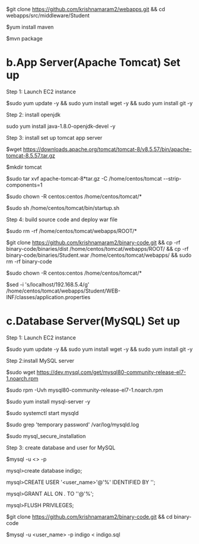 

$git clone https://github.com/krishnamaram2/webapps.git && cd webapps/src/middleware/Student

$yum install maven

$mvn package

b.App Server(Apache Tomcat) Set up
========================================

Step 1: Launch EC2 instance

$sudo yum update -y && sudo yum install wget -y && sudo yum install git -y

Step 2: install openjdk

sudo yum install java-1.8.0-openjdk-devel -y

Step 3: install set up tomcat app server

$wget https://downloads.apache.org/tomcat/tomcat-8/v8.5.57/bin/apache-tomcat-8.5.57.tar.gz 

$mkdir tomcat

$sudo tar xvf apache-tomcat-8*tar.gz -C /home/centos/tomcat --strip-components=1

$sudo chown -R centos:centos /home/centos/tomcat/*

$sudo sh /home/centos/tomcat/bin/startup.sh

Step 4: build source code and deploy war file

$sudo rm -rf /home/centos/tomcat/webapps/ROOT/*
 
$git clone https://github.com/krishnamaram2/binary-code.git && cp -rf binary-code/binaries/dist /home/centos/tomcat/webapps/ROOT/ && cp -rf  binary-code/binaries/Student.war /home/centos/tomcat/webapps/ && sudo  rm -rf binary-code

$sudo chown -R centos:centos /home/centos/tomcat/*

$sed -i 's/localhost/192.168.5.4/g' /home/centos/tomcat/webapps/Student/WEB-INF/classes/application.properties 
 
c.Database Server(MySQL) Set up
====================================

Step 1: Launch EC2 instance

$sudo yum update -y && sudo yum install wget -y && sudo yum install git -y

Step 2:install MySQL server

$sudo wget https://dev.mysql.com/get/mysql80-community-release-el7-1.noarch.rpm

$sudo rpm -Uvh mysql80-community-release-el7-1.noarch.rpm

$sudo yum install mysql-server -y

$sudo systemctl start mysqld

$sudo grep 'temporary password' /var/log/mysqld.log

$sudo mysql_secure_installation

Step 3: create database and user for MySQL 

$mysql -u <<user>> -p
  
mysql>create database indigo;

mysql>CREATE USER '<user_name>'@'%' IDENTIFIED BY '<passwd>';
 
mysql>GRANT ALL ON *.* TO '<user>'@'%';
  
mysql>FLUSH PRIVILEGES;

$git clone https://github.com/krishnamaram2/binary-code.git && cd binary-code

$mysql -u <user_name> -p indigo < indigo.sql

